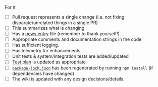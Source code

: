 For #

<!--
  If an item below does not apply to you, then go ahead and check it off as "done" and strikethrough the text, e.g.:
    - [x] ~Has unit tests & system/integration tests~
-->

-   [ ] Pull request represents a single change (i.e. not fixing disparate/unrelated things in a single PR)
-   [ ] Title summarizes what is changing
-   [ ] Has a [news entry](https://github.com/Microsoft/vscode-python/tree/master/news) file (remember to thank yourself!)
-   [ ] Appropriate comments and documentation strings in the code
-   [ ] Has sufficient logging.
-   [ ] Has telemetry for enhancements.
-   [ ] Unit tests & system/integration tests are added/updated
-   [ ] [Test plan](https://github.com/Microsoft/vscode-python/blob/master/.github/test_plan.md) is updated as appropriate
-   [ ] [`package-lock.json`](https://github.com/Microsoft/vscode-python/blob/master/package-lock.json) has been regenerated by running `npm install` (if dependencies have changed)
-   [ ] The wiki is updated with any design decisions/details.
